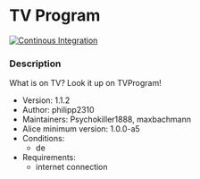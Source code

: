 # TV Program

[![Continous Integration](https://gitlab.com/project-alice-assistant/skills/skill_TVProgram/badges/master/pipeline.svg)](https://gitlab.com/project-alice-assistant/skills/skill_TVProgram/pipelines/latest)

### Description
What is on TV? Look it up on TVProgram!

- Version: 1.1.2
- Author: philipp2310
- Maintainers: Psychokiller1888, maxbachmann
- Alice minimum version: 1.0.0-a5
- Conditions:
  - de
- Requirements:
  - internet connection
